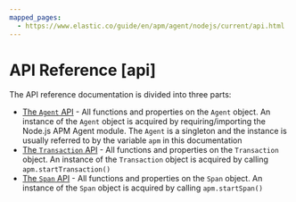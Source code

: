 ```yaml
---
mapped_pages:
  - https://www.elastic.co/guide/en/apm/agent/nodejs/current/api.html
---
```


# API Reference [api]

The API reference documentation is divided into three parts:

* [The `Agent` API](/reference/agent-api.md) - All functions and properties on the `Agent` object. An instance of the `Agent` object is acquired by requiring/importing the Node.js APM Agent module. The `Agent` is a singleton and the instance is usually referred to by the variable `apm` in this documentation
* [The `Transaction` API](/reference/transaction-api.md) - All functions and properties on the `Transaction` object. An instance of the `Transaction` object is acquired by calling `apm.startTransaction()`
* [The `Span` API](/reference/span-api.md) - All functions and properties on the `Span` object. An instance of the `Span` object is acquired by calling `apm.startSpan()`




